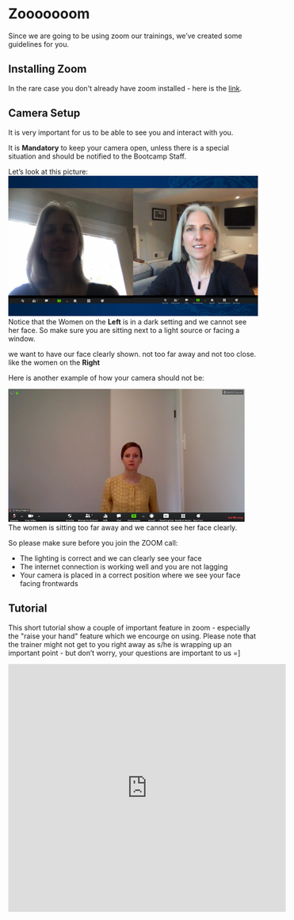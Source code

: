 # Zooooooom
Since we are going to be using zoom our trainings, we’ve created some guidelines for you.

## Installing Zoom
In the rare case you don't already have zoom installed - here is the [link](https://zoom.us/download).

## Camera Setup
It is very important for us to be able to see you and interact with you. 

It is **Mandatory** to keep your camera open, unless there is a special situation and should be notified to the Bootcamp Staff.

Let’s look at this picture:
![dark image](./img/zoom-camera-1.png)
Notice that the Women on the **Left** is in a dark setting and we cannot see her face. So make sure you are sitting next to a light source or facing a window.

we want to have our face clearly shown. not too far away and not too close. like the women on the **Right**

Here is another example of how your camera should not be:

![far away](./img/zoom-camera-2.png)
The women is sitting too far away and we cannot see her face clearly.

So please make sure before you join the ZOOM call:
- The lighting is correct and we can clearly see your face
- The internet connection is working well and you are not lagging
- Your camera is placed in a correct position where we see your face
facing frontwards

## Tutorial
This short tutorial show a couple of important feature in zoom - especially the "raise your hand" feature which we encourge on using. Please note that the trainer might not get to you right away as s/he is wrapping up an important point - but don’t worry, your questions are important to us =]

<iframe width="560" height="500" src="https://www.youtube.com/embed/KtF0hvoWJS4?si=KY_Hx8GVLK7PduGo" title="YouTube video player" frameborder="0" allow="accelerometer; autoplay; clipboard-write; encrypted-media; gyroscope; picture-in-picture; web-share" referrerpolicy="strict-origin-when-cross-origin" allowfullscreen></iframe>